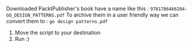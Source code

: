 Downloaded PacktPublisher's book have a name like this : `9781786466204-GO_DESIGN_PATTERNS.pdf`
To archive them in a user friendly way we can convert them to : `go design patterns.pdf`

1. Move the script to your destination
3. Run :)